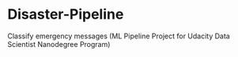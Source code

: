 # Disaster-Pipeline
Classify emergency messages (ML Pipeline Project for Udacity Data Scientist Nanodegree Program)

